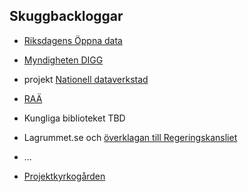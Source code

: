 ## Skuggbackloggar
* [Riksdagens Öppna data](https://github.com/salgo60/Wikidata_riksdagen-corpus/issues/50)
* [Myndigheten DIGG](https://github.com/salgo60/DiggUptime/issues/47)
* projekt [Nationell dataverkstad](https://github.com/salgo60/Anslagstavla/issues/3)
* [RAÄ](https://github.com/salgo60/SamlaLibris/issues/10)
* Kungliga biblioteket TBD
* Lagrummet.se och [överklagan till Regeringskansliet](https://github.com/salgo60/LagrummetLight/issues/3)
* ...

* [Projektkyrkogården](https://github.com/salgo60/DiggUptime/issues/77)
